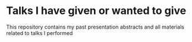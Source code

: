 # Talks I have given or wanted to give

This repository contains my past presentation abstracts and all materials related to talks I performed
